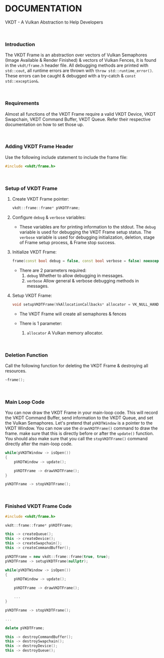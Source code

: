 # DOCUMENTATION

VKDT - A Vulkan Abstraction to Help Developers

<br>

### Introduction

The VKDT Frame is an abstraction over vectors of Vulkan Semaphores (Image Available & Render Finished) & vectors of Vulkan Fences, it is found in the `vkdt/frame.h` header file.
All debugging methods are printed with `std::cout`, all runtime errors are thrown with `throw std::runtime_error()`. These errors can be caught & debugged with a try-catch & `const std::exception&`.

<br>

### Requirements

Almost all functions of the VKDT Frame require a valid VKDT Device, VKDT Swapchain, VKDT Command Buffer, VKDT Queue. Refer their respective documentation on how to set those up.

<br>

### Adding VKDT Frame Header

Use the following include statement to include the frame file:
```cpp
#include <vkdt/frame.h>
```

<br>

### Setup of VKDT Frame

1. Create VKDT Frame pointer:
	```cpp
	vkdt::frame::frame* pVKDTFrame;
	```

2. Configure `debug` & `verbose` variables:
	- These variables are for printing information to the stdout. The `debug` variable is used for debugging the VKDT Frame setup status. The `verbose` variable is used for debugging initialization, deletion, stage of Frame setup process, & Frame stop success.

3. Initialize VKDT Frame:
	```cpp
	frame(const bool debug = false, const bool verbose = false) noexcept;
	```

	- There are 2 parameters required:
		1. `debug` Whether to allow debugging in messages.
		2. `verbose` Allow general & verbose debugging methods in messages.

4. Setup VKDT Frame:
	```cpp
	void setupVKDTFrame(VkAllocationCallbacks* allocator = VK_NULL_HANDLE);
	```

	- The VKDT Frame will create all semaphores & fences

	- There is 1 parameter:
		1. `allocator` A Vulkan memory allocator.

<br>

### Deletion Function

Call the following function for deleting the VKDT Frame & destroying all resources.

```cpp
~frame();
```

<br>

### Main Loop Code

You can now draw the VKDT Frame in your main-loop code. This will record the VKDT Command Buffer, send information to the VKDT Queue, and set the Vulkan Semaphores. Let's pretend that `pVKDTWindow` is a pointer to the VKDT Window. You can now use the `drawVKDTFrame()` command to draw the frame. make sure that this is directly before or after the `update()` function. You should also make sure that you call the `stopVKDTFrame()` command directly after the main-loop code.

```cpp
while(pVKDTWindow -> isOpen())
{
	pVKDTWindow -> update();

	pVKDTFrame -> drawVKDTFrame();
}

pVKDTFrame -> stopVKDTFrame();
```

<br>

### Finished VKDT Frame Code

```cpp
#include <vkdt/frame.h>

vkdt::frame::frame* pVKDTFrame;

this -> createQueue();
this -> createDevice();
this -> createSwapchain();
this -> createCommandBuffer();

pVKDTFrame = new vkdt::frame::frame(true, true);
pVKDTFrame -> setupVKDTFrame(nullptr);

while(pVKDTWindow -> isOpen())
{
	pVKDTWindow -> update();

	pVKDTFrame -> drawVKDTFrame();

	...
}

pVKDTFrame -> stopVKDTFrame();

...

delete pVKDTFrame;

this -> destroyCommandBuffer();
this -> destroySwapchain();
this -> destroyDevice();
this -> destroyQueue();
```